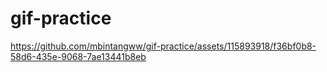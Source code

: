 # gif-practice
https://github.com/mbintangww/gif-practice/assets/115893918/f36bf0b8-58d6-435e-9068-7ae13441b8eb
